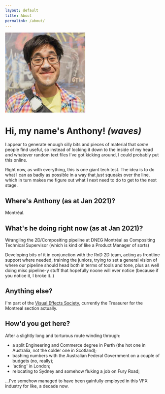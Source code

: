 ```yaml
---
layout: default
title: About
permalink: /about/
---
```


<img alt="Anthony smiling with chalk on his nose" width="260" height="260" class="img-right margin-left avatar" src="/assets/images/tanant_pic.jpg">

# Hi, my name's Anthony! *(waves)*

I appear to generate enough silly bits and pieces of material that _some_ people find useful, so instead of locking it down to the inside of my head and whatever random text files I've got kicking around, I could probably put this online.

Right now, as with everything, this is one giant tech test. The idea is to do what I can as badly as possible in a way that _just_ squeaks over the line, which in turn makes me figure out what I next need to do to get to the next stage. 

## Where's Anthony (as at Jan 2021)?

Montréal.

## What's he doing right now (as at Jan 2021)?

Wrangling the 2D/Compositing pipeline at DNEG Montréal as Compositing Technical Supervisor (which is kind of like a Product Manager of sorts)

Developing bits of it in conjunction with the RnD 2D team, acting as frontline support where needed, training the juniors, trying to set a general vision of where our pipeline should head both in terms of tools and tone, plus as well doing misc pipeline-y stuff that hopefully noone will ever notice (because if you notice it, I broke it..)

## Anything else?

I'm part of the [Visual Effects Society](https://www.visualeffectssociety.com/), currently the Treasurer for the Montreal section actually.

## How'd you get here?

After a slightly long and torturous route winding through:
 - a split Engineering and Commerce degree in Perth
    (the hot one in Australia, not the colder one in Scotland);
 - bashing numbers with the Australian Federal Government on a couple of budgets (no, really);
 - 'acting' in London;
 - relocating to Sydney and somehow fluking a job on Fury Road;

...I've somehow managed to have been gainfully employed in this VFX industry for like, a decade now.
